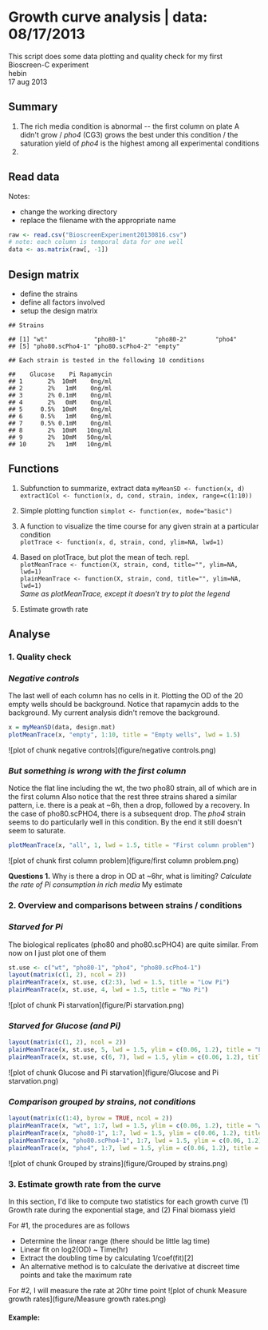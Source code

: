 Growth curve analysis | data: 08/17/2013
========================================================
This script does some data plotting and quality check
for my first Bioscreen-C experiment  
hebin  
17 aug 2013  

Summary
------------------
1. The rich media condition is abnormal -- the first column on plate A didn't grow / _pho4_ (CG3) grows the best under this condition / the saturation yield of _pho4_ is the highest among all experimental conditions
2. 

Read data
------------------
Notes:  
* change the working directory
* replace the filename with the appropriate name

```r
raw <- read.csv("BioscreenExperiment20130816.csv")
# note: each column is temporal data for one well
data <- as.matrix(raw[, -1])
```


Design matrix
------------------
* define the strains
* define all factors involved
* setup the design matrix

```
## Strains
```

```
## [1] "wt"             "pho80-1"        "pho80-2"        "pho4"          
## [5] "pho80.scPho4-1" "pho80.scPho4-2" "empty"
```

```
## Each strain is tested in the following 10 conditions
```

```
##    Glucose    Pi Rapamycin
## 1       2%  10mM    0ng/ml
## 2       2%   1mM    0ng/ml
## 3       2% 0.1mM    0ng/ml
## 4       2%   0mM    0ng/ml
## 5     0.5%  10mM    0ng/ml
## 6     0.5%   1mM    0ng/ml
## 7     0.5% 0.1mM    0ng/ml
## 8       2%  10mM   10ng/ml
## 9       2%  10mM   50ng/ml
## 10      2%   1mM   10ng/ml
```


Functions
-----------------
1. Subfunction to summarize, extract data
`myMeanSD <- function(x, d)`  
`extract1Col <- function(x, d, cond, strain, index, range=c(1:10))`



2. Simple plotting function
`simplot <- function(ex, mode="basic")`



2. A function to visualize the time course for any given strain at a particular condition  
`plotTrace <- function(x, d, strain, cond, ylim=NA, lwd=1)`  



3. Based on plotTrace, but plot the mean of tech. repl.  
`plotMeanTrace <- function(X, strain, cond, title="", ylim=NA, lwd=1)`  
`plainMeanTrace <- function(X, strain, cond, title="", ylim=NA, lwd=1)`  
  _Same as plotMeanTrace, except it doesn't try to plot the legend_



4. Estimate growth rate



Analyse
-----------------
### 1. Quality check
### _Negative controls_
The last well of each column has no cells in it. Plotting the OD of the 20 empty wells should be background.
Notice that rapamycin adds to the background. My current analysis didn't remove the background.

```r
x = myMeanSD(data, design.mat)
plotMeanTrace(x, "empty", 1:10, title = "Empty wells", lwd = 1.5)
```

![plot of chunk negative controls](figure/negative controls.png) 


### _But something is wrong with the first column_
Notice the flat line including the wt, the two pho80 strain, all of which are in the first column
Also notice that the rest three strains shared a similar pattern, i.e. there is a peak at ~6h, then a drop, followed by a recovery. In the case of pho80.scPHO4, there is a subsequent drop. The _pho4_ strain seems to do particularly well in this condition. By the end it still doesn't seem to saturate.  

```r
plotMeanTrace(x, "all", 1, lwd = 1.5, title = "First column problem")
```

![plot of chunk first column problem](figure/first column problem.png) 

__Questions 1.__ Why is there a drop in OD at ~6hr, what is limiting?
_Calculate the rate of Pi consumption in rich media_
My estimate 


### 2. Overview and comparisons between strains / conditions
### _Starved for Pi_
The biological replicates (pho80 and pho80.scPHO4) are quite similar. From now on I just plot one of them

```r
st.use <- c("wt", "pho80-1", "pho4", "pho80.scPho4-1")
layout(matrix(c(1, 2), ncol = 2))
plainMeanTrace(x, st.use, c(2:3), lwd = 1.5, title = "Low Pi")
plainMeanTrace(x, st.use, 4, lwd = 1.5, title = "No Pi")
```

![plot of chunk Pi starvation](figure/Pi starvation.png) 


### _Starved for Glucose (and Pi)_

```r
layout(matrix(c(1, 2), ncol = 2))
plainMeanTrace(x, st.use, 5, lwd = 1.5, ylim = c(0.06, 1.2), title = "Low Glucose")
plainMeanTrace(x, st.use, c(6, 7), lwd = 1.5, ylim = c(0.06, 1.2), title = "Low Glucose + Low Pi")
```

![plot of chunk Glucose and Pi starvation](figure/Glucose and Pi starvation.png) 


### _Comparison grouped by strains, not conditions_

```r
layout(matrix(c(1:4), byrow = TRUE, ncol = 2))
plainMeanTrace(x, "wt", 1:7, lwd = 1.5, ylim = c(0.06, 1.2), title = "wt")
plainMeanTrace(x, "pho80-1", 1:7, lwd = 1.5, ylim = c(0.06, 1.2), title = "pho80")
plainMeanTrace(x, "pho80.scPho4-1", 1:7, lwd = 1.5, ylim = c(0.06, 1.2), title = "pho80.scPho4")
plainMeanTrace(x, "pho4", 1:7, lwd = 1.5, ylim = c(0.06, 1.2), title = "pho4")
```

![plot of chunk Grouped by strains](figure/Grouped by strains.png) 


### 3. Estimate growth rate from the curve
In this section, I'd like to compute two statistics for each growth curve
(1) Growth rate during the exponential stage, and
(2) Final biomass yield

For #1, the procedures are as follows
* Determine the linear range (there should be little lag time)
* Linear fit on log2(OD) ~ Time(hr)
* Extract the doubling time by calculating 1/coef(fit)[2]
* An alternative method is to calculate the derivative at discreet time points and take the maximum rate

For #2, I will measure the rate at 20hr time point
![plot of chunk Measure growth rates](figure/Measure growth rates.png) 

#### Example: 
